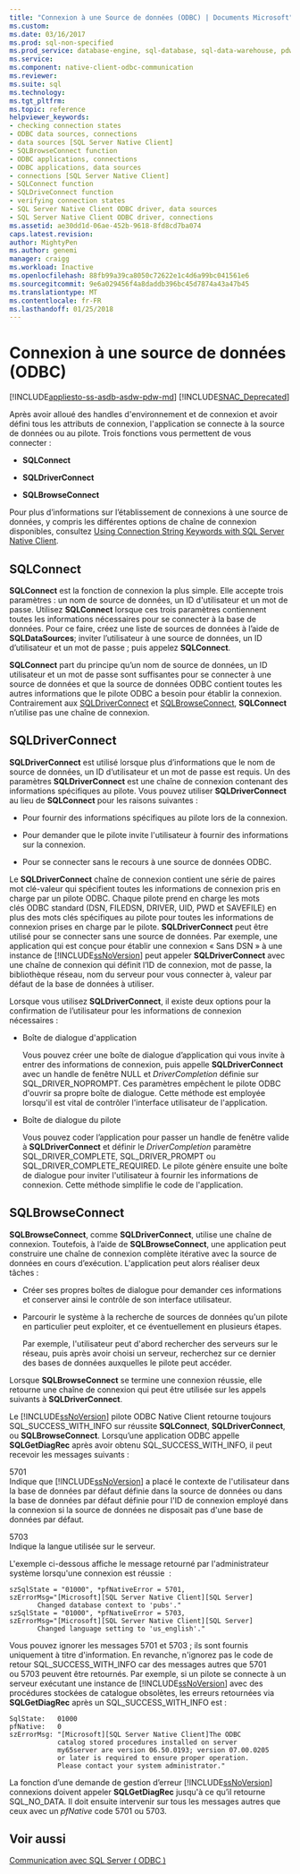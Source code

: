 ```yaml
---
title: "Connexion à une Source de données (ODBC) | Documents Microsoft"
ms.custom: 
ms.date: 03/16/2017
ms.prod: sql-non-specified
ms.prod_service: database-engine, sql-database, sql-data-warehouse, pdw
ms.service: 
ms.component: native-client-odbc-communication
ms.reviewer: 
ms.suite: sql
ms.technology: 
ms.tgt_pltfrm: 
ms.topic: reference
helpviewer_keywords:
- checking connection states
- ODBC data sources, connections
- data sources [SQL Server Native Client]
- SQLBrowseConnect function
- ODBC applications, connections
- ODBC applications, data sources
- connections [SQL Server Native Client]
- SQLConnect function
- SQLDriveConnect function
- verifying connection states
- SQL Server Native Client ODBC driver, data sources
- SQL Server Native Client ODBC driver, connections
ms.assetid: ae30dd1d-06ae-452b-9618-8fd8cd7ba074
caps.latest.revision: 
author: MightyPen
ms.author: genemi
manager: craigg
ms.workload: Inactive
ms.openlocfilehash: 88fb99a39ca8050c72622e1c4d6a99bc041561e6
ms.sourcegitcommit: 9e6a029456f4a8daddb396bc45d7874a43a47b45
ms.translationtype: MT
ms.contentlocale: fr-FR
ms.lasthandoff: 01/25/2018
---
```

# <a name="connecting-to-a-data-source-odbc"></a>Connexion à une source de données (ODBC)
[!INCLUDE[appliesto-ss-asdb-asdw-pdw-md](../../includes/appliesto-ss-asdb-asdw-pdw-md.md)]
[!INCLUDE[SNAC_Deprecated](../../includes/snac-deprecated.md)]

  Après avoir alloué des handles d'environnement et de connexion et avoir défini tous les attributs de connexion, l'application se connecte à la source de données ou au pilote. Trois fonctions vous permettent de vous connecter :  
  
-   **SQLConnect**  
  
-   **SQLDriverConnect**  
  
-   **SQLBrowseConnect**  
  
 Pour plus d’informations sur l’établissement de connexions à une source de données, y compris les différentes options de chaîne de connexion disponibles, consultez [Using Connection String Keywords with SQL Server Native Client](../../relational-databases/native-client/applications/using-connection-string-keywords-with-sql-server-native-client.md).  
  
## <a name="sqlconnect"></a>SQLConnect  
 **SQLConnect** est la fonction de connexion la plus simple. Elle accepte trois paramètres : un nom de source de données, un ID d'utilisateur et un mot de passe. Utilisez **SQLConnect** lorsque ces trois paramètres contiennent toutes les informations nécessaires pour se connecter à la base de données. Pour ce faire, créez une liste de sources de données à l’aide de **SQLDataSources**; inviter l’utilisateur à une source de données, un ID d’utilisateur et un mot de passe ; puis appelez **SQLConnect**.  
  
 **SQLConnect** part du principe qu’un nom de source de données, un ID utilisateur et un mot de passe sont suffisantes pour se connecter à une source de données et que la source de données ODBC contient toutes les autres informations que le pilote ODBC a besoin pour établir la connexion. Contrairement aux [SQLDriverConnect](../../relational-databases/native-client-odbc-api/sqldriverconnect.md) et [SQLBrowseConnect](../../relational-databases/native-client-odbc-api/sqlbrowseconnect.md), **SQLConnect** n’utilise pas une chaîne de connexion.  
  
## <a name="sqldriverconnect"></a>SQLDriverConnect  
 **SQLDriverConnect** est utilisé lorsque plus d’informations que le nom de source de données, un ID d’utilisateur et un mot de passe est requis. Un des paramètres **SQLDriverConnect** est une chaîne de connexion contenant des informations spécifiques au pilote. Vous pouvez utiliser **SQLDriverConnect** au lieu de **SQLConnect** pour les raisons suivantes :  
  
-   Pour fournir des informations spécifiques au pilote lors de la connexion.  
  
-   Pour demander que le pilote invite l'utilisateur à fournir des informations sur la connexion.  
  
-   Pour se connecter sans le recours à une source de données ODBC.  
  
 Le **SQLDriverConnect** chaîne de connexion contient une série de paires mot clé-valeur qui spécifient toutes les informations de connexion pris en charge par un pilote ODBC. Chaque pilote prend en charge les mots clés ODBC standard (DSN, FILEDSN, DRIVER, UID, PWD et SAVEFILE) en plus des mots clés spécifiques au pilote pour toutes les informations de connexion prises en charge par le pilote. **SQLDriverConnect** peut être utilisé pour se connecter sans une source de données. Par exemple, une application qui est conçue pour établir une connexion « Sans DSN » à une instance de [!INCLUDE[ssNoVersion](../../includes/ssnoversion-md.md)] peut appeler **SQLDriverConnect** avec une chaîne de connexion qui définit l’ID de connexion, mot de passe, la bibliothèque réseau, nom du serveur pour vous connecter à, valeur par défaut de la base de données à utiliser.  
  
 Lorsque vous utilisez **SQLDriverConnect**, il existe deux options pour la confirmation de l’utilisateur pour les informations de connexion nécessaires :  
  
-   Boîte de dialogue d'application  
  
     Vous pouvez créer une boîte de dialogue d’application qui vous invite à entrer des informations de connexion, puis appelle **SQLDriverConnect** avec un handle de fenêtre NULL et *DriverCompletion* définie sur SQL_DRIVER_NOPROMPT. Ces paramètres empêchent le pilote ODBC d'ouvrir sa propre boîte de dialogue. Cette méthode est employée lorsqu'il est vital de contrôler l'interface utilisateur de l'application.  
  
-   Boîte de dialogue du pilote  
  
     Vous pouvez coder l’application pour passer un handle de fenêtre valide à **SQLDriverConnect** et définir le *DriverCompletion* paramètre SQL_DRIVER_COMPLETE, SQL_DRIVER_PROMPT ou SQL_DRIVER_COMPLETE_REQUIRED. Le pilote génère ensuite une boîte de dialogue pour inviter l'utilisateur à fournir les informations de connexion. Cette méthode simplifie le code de l'application.  
  
## <a name="sqlbrowseconnect"></a>SQLBrowseConnect  
 **SQLBrowseConnect**, comme **SQLDriverConnect**, utilise une chaîne de connexion. Toutefois, à l’aide de **SQLBrowseConnect**, une application peut construire une chaîne de connexion complète itérative avec la source de données en cours d’exécution. L'application peut alors réaliser deux tâches :  
  
-   Créer ses propres boîtes de dialogue pour demander ces informations et conserver ainsi le contrôle de son interface utilisateur.  
  
-   Parcourir le système à la recherche de sources de données qu'un pilote en particulier peut exploiter, et ce éventuellement en plusieurs étapes.  
  
     Par exemple, l'utilisateur peut d'abord rechercher des serveurs sur le réseau, puis après avoir choisi un serveur, recherchez sur ce dernier des bases de données auxquelles le pilote peut accéder.  
  
 Lorsque **SQLBrowseConnect** se termine une connexion réussie, elle retourne une chaîne de connexion qui peut être utilisée sur les appels suivants à **SQLDriverConnect**.  
  
 Le [!INCLUDE[ssNoVersion](../../includes/ssnoversion-md.md)] pilote ODBC Native Client retourne toujours SQL_SUCCESS_WITH_INFO sur réussite **SQLConnect**, **SQLDriverConnect**, ou **SQLBrowseConnect**. Lorsqu’une application ODBC appelle **SQLGetDiagRec** après avoir obtenu SQL_SUCCESS_WITH_INFO, il peut recevoir les messages suivants :  
  
 5701  
 Indique que [!INCLUDE[ssNoVersion](../../includes/ssnoversion-md.md)] a placé le contexte de l'utilisateur dans la base de données par défaut définie dans la source de données ou dans la base de données par défaut définie pour l'ID de connexion employé dans la connexion si la source de données ne disposait pas d'une base de données par défaut.  
  
 5703  
 Indique la langue utilisée sur le serveur.  
  
 L'exemple ci-dessous affiche le message retourné par l'administrateur système lorsqu'une connexion est réussie  :  
  
```  
szSqlState = "01000", *pfNativeError = 5701,  
szErrorMsg="[Microsoft][SQL Server Native Client][SQL Server]  
       Changed database context to 'pubs'."  
szSqlState = "01000", *pfNativeError = 5703,  
szErrorMsg="[Microsoft][SQL Server Native Client][SQL Server]  
       Changed language setting to 'us_english'."  
```  
  
 Vous pouvez ignorer les messages 5701 et 5703 ; ils sont fournis uniquement à titre d'information. En revanche, n'ignorez pas le code de retour SQL_SUCCESS_WITH_INFO car des messages autres que 5701 ou 5703 peuvent être retournés. Par exemple, si un pilote se connecte à un serveur exécutant une instance de [!INCLUDE[ssNoVersion](../../includes/ssnoversion-md.md)] avec des procédures stockées de catalogue obsolètes, les erreurs retournées via **SQLGetDiagRec** après un SQL_SUCCESS_WITH_INFO est :  
  
```  
SqlState:   01000  
pfNative:   0  
szErrorMsg: "[Microsoft][SQL Server Native Client]The ODBC  
            catalog stored procedures installed on server  
            my65server are version 06.50.0193; version 07.00.0205  
            or later is required to ensure proper operation.  
            Please contact your system administrator."  
```  
  
 La fonction d’une demande de gestion d’erreur [!INCLUDE[ssNoVersion](../../includes/ssnoversion-md.md)] connexions doivent appeler **SQLGetDiagRec** jusqu'à ce qu’il retourne SQL_NO_DATA. Il doit ensuite intervenir sur tous les messages autres que ceux avec un *pfNative* code 5701 ou 5703.  
  
## <a name="see-also"></a>Voir aussi  
 [Communication avec SQL Server &#40; ODBC &#41;](../../relational-databases/native-client-odbc-communication/communicating-with-sql-server-odbc.md)  
  
  
